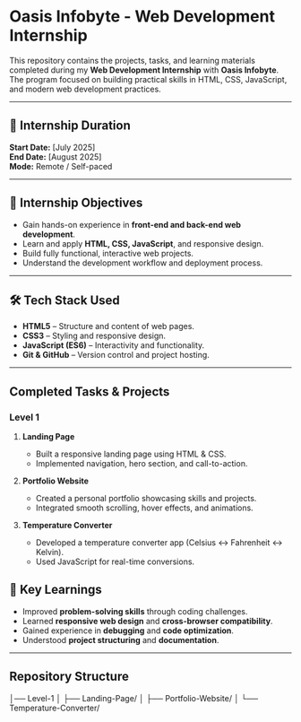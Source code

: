 # Oasis Infobyte - Web Development Internship

This repository contains the projects, tasks, and learning materials completed during my **Web Development Internship** with **Oasis Infobyte**.  
The program focused on building practical skills in HTML, CSS, JavaScript, and modern web development practices.

---

## 📅 Internship Duration
**Start Date:** [July 2025]  
**End Date:** [August 2025]  
**Mode:** Remote / Self-paced

---

## 🎯 Internship Objectives
- Gain hands-on experience in **front-end and back-end web development**.
- Learn and apply **HTML, CSS, JavaScript**, and responsive design.
- Build fully functional, interactive web projects.
- Understand the development workflow and deployment process.

---

## 🛠 Tech Stack Used
- **HTML5** – Structure and content of web pages.
- **CSS3** – Styling and responsive design.
- **JavaScript (ES6)** – Interactivity and functionality.
- **Git & GitHub** – Version control and project hosting.
---

## Completed Tasks & Projects

### **Level 1**
1. **Landing Page**
   - Built a responsive landing page using HTML & CSS.
   - Implemented navigation, hero section, and call-to-action.

2. **Portfolio Website**
   - Created a personal portfolio showcasing skills and projects.
   - Integrated smooth scrolling, hover effects, and animations.

3. **Temperature Converter**
   - Developed a temperature converter app (Celsius ↔ Fahrenheit ↔ Kelvin).
   - Used JavaScript for real-time conversions.


## 🚀 Key Learnings
- Improved **problem-solving skills** through coding challenges.
- Learned **responsive web design** and **cross-browser compatibility**.
- Gained experience in **debugging** and **code optimization**.
- Understood **project structuring** and **documentation**.

---

##  Repository Structure
│──  Level-1
│ ├── Landing-Page/
│ ├── Portfolio-Website/
│ └── Temperature-Converter/